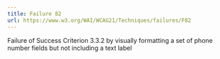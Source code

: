 ```yaml
---
title: Failure 82
url: https://www.w3.org/WAI/WCAG21/Techniques/failures/F82
---
```

Failure of Success Criterion 3.3.2 by visually formatting a set of phone number fields but not including a text label